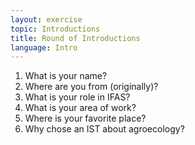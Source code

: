 ```yaml
---
layout: exercise
topic: Introductions
title: Round of Introductions
language: Intro
---
```


1. What is your name?
2. Where are you from (originally)?
3. What is your role in IFAS?
4. What is your area of work?
5. Where is your favorite place?
6. Why chose an IST about agroecology? 